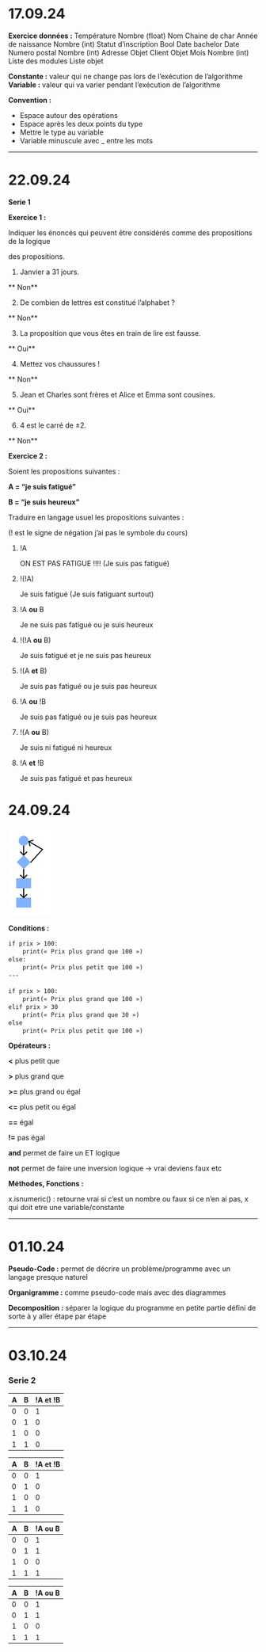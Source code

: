 # 17.09.24

**Exercice données :**
Température  Nombre (float)
Nom  Chaine de char
Année de naissance Nombre (int)
Statut d’inscription Bool
Date bachelor Date
Numero postal Nombre (int)
Adresse Objet
Client Objet
Mois Nombre (int)
Liste des modules Liste objet

**Constante :** valeur qui ne change pas lors de l’exécution de l’algorithme
**Variable :** valeur qui va varier pendant l’exécution de l’algorithme

**Convention :**

- Espace autour des opérations
- Espace après les deux points du type
- Mettre le type au variable
- Variable minuscule avec _ entre les mots

---

# **22.09.24**

**Serie 1**

**Exercice 1 :**

Indiquer les énoncés qui peuvent être considérés comme des propositions de la logique

des propositions.

1. Janvier a 31 jours.

**
    Non**

2. De combien de lettres est constitué l’alphabet ?

**
    Non**

3. La proposition que vous êtes en train de lire est fausse.

**
    Oui**

4. Mettez vos chaussures !

**
    Non**

5. Jean et Charles sont frères et Alice et Emma sont cousines.

**
    Oui**

6. 4 est le carré de ±2.

**
    Non**

**Exercice 2 :**

Soient les propositions suivantes :

**A = “je suis fatigué”**

**B = “je suis heureux”**

Traduire en langage usuel les propositions suivantes :

(! est le signe de négation j’ai pas le symbole du cours)

1. !A

   ON EST PAS FATIGUE !!!! (Je suis pas fatigué)
2. !(!A)

   Je suis fatigué (Je suis fatiguant surtout)
3. !A **ou** B

   Je ne suis pas fatigué ou je suis heureux
4. !(!A **ou** B)

   Je suis fatigué et je ne suis pas heureux
5. !(A **et** B)

   Je suis pas fatigué ou je suis pas heureux
6. !A **ou** !B

   Je suis pas fatigué ou je suis pas heureux
7. !(A **ou** B)

   Je suis ni fatigué ni heureux
8. !A  **et** !B

   Je suis pas fatigué et pas heureux

# 24.09.24

![Diagramme1](./FPDiagramme1.png "Diagramme1")

**Conditions :**

`````
if prix > 100:
	print(« Prix plus grand que 100 »)
else:
	print(« Prix plus petit que 100 »)
---

if prix > 100:
	print(« Prix plus grand que 100 »)
elif prix > 30
	print(« Prix plus grand que 30 »)
else
	print(« Prix plus petit que 100 »)
`````

**Opérateurs :**

**<**	plus petit que

**>** plus grand que

**>=**	plus grand ou égal

**<=**	plus petit ou égal

**==**	égal

**!=**	pas égal

**and**	permet de faire un ET logique

**not**	permet de faire une inversion logique -> vrai deviens faux etc

**Méthodes, Fonctions :**

x.isnumeric() : retourne vrai si c’est un nombre ou faux si ce n’en ai pas, x qui doit etre une variable/constante

---

# **01.10.24**

**Pseudo-Code :** permet de décrire un problème/programme avec un langage presque naturel

**Organigramme :** comme pseudo-code mais avec des diagrammes

**Decomposition :** séparer la logique du programme en petite partie défini de sorte à y aller étape par étape

---

# **03.10.24**

### Serie 2

| **A** | **B** | **!A et !B** |
| ----------- | ----------- | ------------------ |
| 0           | 0           | 1                  |
| 0           | 1           | 0                  |
| 1           | 0           | 0                  |
| 1           | 1           | 0                  |

| **A** | **B** | **!A et !B** |
| ----------- | ----------- | ------------------ |
| 0           | 0           | 1                  |
| 0           | 1           | 0                  |
| 1           | 0           | 0                  |
| 1           | 1           | 0                  |

| **A** | **B** | **!A ou B** |
| ----------- | ----------- | ----------------- |
| 0           | 0           | 1                 |
| 0           | 1           | 1                 |
| 1           | 0           | 0                 |
| 1           | 1           | 1                 |

| **A** | **B** | **!A ou B** |
| ----------- | ----------- | ----------------- |
| 0           | 0           | 1                 |
| 0           | 1           | 1                 |
| 1           | 0           | 0                 |
| 1           | 1           | 1                 |
